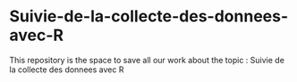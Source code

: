 # Suivie-de-la-collecte-des-donnees-avec-R
This repository is the space to save all our work about the topic : Suivie de la collecte des donnees avec R
